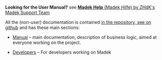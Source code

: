 **Looking for the User Manual?** see [**Madek Help** (Madek Hilfe) by ZHdK's
Madek Support Team](https://wiki.zhdk.ch/madek-hilfe/doku.php)


All the (non-user) documentation is contained [in the repository, see on
github](https://github.com/zhdk/madek/tree/madek-v3/doc) and has these main
sections:

- [Manual](manual/index.md)
– main documentation, description of business logic, aimed at everyone working on the project.

- [Developers](development/index.md)
– For developers working on Madek

